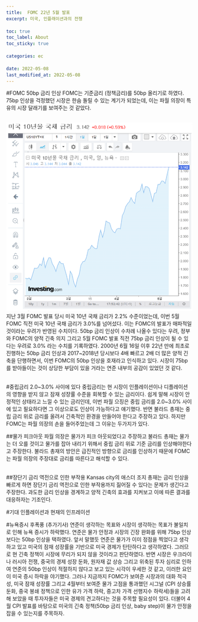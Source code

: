 ```yaml
---
title:  FOMC 22년 5월 발표
excerpt: 미국, 인플래이션과의 전쟁

toc: true
toc_label: About
toc_sticky: true

categories: ec

date: 2022-05-08
last_modified_at: 2022-05-08
---
```


#FOMC 50bp 금리 인상
FOMC는 기준금리 (정책금리)를 50bp 올리기로 하였다. 75bp 인상을 걱정했던 시장은 한숨 돌릴 수 있는 계기가 되었는데, 이는 파월 의장이 특유의 시장 달래기를 보여주는 것 같았다.<br><br>

![Header](/assets/images/미국10년금리비교.PNG)<br>
지난 3월 FOMC 발표 당시 미국 10년 국채 금리가 2.2% 수준이었는데, 이번 5월 FOMC 직전 미국 10년 국채 금리가 3.0%를 넘어섰다. 이는 FOMC의 발표가 매파적일 것이라는 우려가 반영된 수치이다. 50bp 금리 인상이 수차례 나올수 있다는 우려, 정부와 FOMC의 양적 긴축 의지 그리고 5월 FOMC 발표 직전 75bp 금리 인상이 될 수 있다는 우려로 3.0% 라는 수치를 기록하였다. 2000년 6월 16일 이후 22년 만에 최초로 진행하는 50bp 금리 인상과 2017~2018년 당시보다 4배 빠르고 2배 더 많은 양적 긴축을 단행하면서, 이번 FOMC의 50bp 인상을 호재라고 인식하고 있다. 시장이 75bp를 받아들이는 것이 상당한 부담이 있을 거라는 연준 내부의 공감이 있었던 것 같다.<br><br>

#중립금리 2.0~3.0% 사이에 있다
중립금리는 현 시장이 인플레이션이나 디플레이션의 영향을 받지 않고 잠재 성쟝률 수준을 회복할 수 있는 금리이다. 쉽게 말해 시장이 안정적인 상태라고 느낄 수 있는 금리인데, 이번 파월 으징은 중립 금리를 2.0~3.0% 사이에 있고 필요하다면 그 이상으로도 인상이 가능하다고 얘기했다. 반면 불라드 총재는 중립 금리 위로 금리를 올려서 긴축적인 환경을 만들어야 한다고 주장하고 있다. 하지만 FOMC는 파월 의장의 손을 들어주었는데 그 이유는 두가지가 있다.<br>

##물가 피크아웃
파월 의장은 물가가 피크 아웃되었다고 주장하고 불라드 총재는 물가는 더 오를 것이고 물가를 잡아 내리기 위해서 중립 금리 위로 기준 금리를 인상해야한다고 주장한다. 불라드 총재의 방안은 급진적인 방향으로 금리를 인상하기 때문에 FOMC는 파월 의장의 주장대로 금리를 따른다고 해석할 수 있다.<br><br>

##장단기 금리 역전으로 인한 부작용
Kansas city의 애스더 조지 총재는 금리 인상을 빠르게 하면 장단기 금리 역전으로 인한 부작용까지 짊어질 수 있다는 문제가 생긴다고 주장한다. 과도한 금리 인상을 경계하고 양적 긴축의 효과를 지켜보고 이에 따른 결과를 대응하자는 기조인다.

#기대 인플레이션과 현재의 인프레이션



#뉴욕증시 후폭풍 (추가기사)
연준이 생각하는 목표와 시장이 생각하는 목표가 불일치로 인해 뉴욕 증시가 하락했다. 연준은 물가 안정과 시장의 긴장 완화를 위해 75bp 인상보다는 50bp 인상을 택하였다. 앞서 말했듯 연준은 물가가 이미 정점을 찍었다고 생각하고 있고 미국의 잠재 성장률을 기반으로 미국 경제가 탄탄하다고 생각하였다. 그러므로 현 긴축 정책이 시장에 무리가 되지 않을 것이라고 판단하였다. 반면 시장은 우크라이나 러시아 전쟁, 중국의 경제 성장 둔화, 원자재 값 상승 그리고 위축된 투자 심리로 인하여 연준의 50bp 인상이 적절하지 않다고 보고 있는 시각이 우세한 것 같고, 이러한 요인이 미국 증시 하락을 야기했다. 그러나 지금까지 FOMC가 보여준 시장과의 대화 적극성, 미국 잠재 성장률 그리고 4월부터 보여준 물가 고점을 통과했던 시그널 (CPI 상승률 둔화, 중국 봉쇄 정책으로 인한 유가 가격 하락, 중고차 가격 선행지수 하락세)들을 고려해 보았을 때 투자자들은 미국 경제의 견고하다는 것을 주목할 필요성이 있다. 더불어 4월 CPI 발표를 바탕으로 미국의 긴축 정책(50bp 금리 인상, baby step)이 물가 안정을 잡을 수 있는지를 주목하자.
